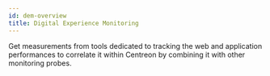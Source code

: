 ```yaml
---
id: dem-overview
title: Digital Experience Monitoring
---
```


Get measurements from tools dedicated to tracking the web and application 
performances to correlate it within Centreon by combining it with other 
monitoring probes.